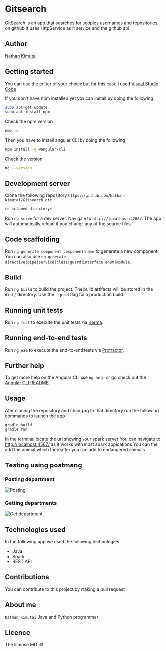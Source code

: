 # Gitsearch

GitSearch is an app that searches for peoples usernames and repositories on github
It uses HttpService as it service and the github api

## Author
[Nathan Kimutai](https://github.com/Nathan-Kimutai)



## Getting started
You can use the editor of your choice but for this case I used [Visual Studio Code](https://code.visualstudio.com/download)

If you don't have npm installed yet you can install by doing the following
```bash
sudo apt-get update
sudo apt install npm
```

Check the npm version 
```bash
nmp -v
```

Then you have to install angular CLI by doing the following

```bash
npm install -g @angular/cli
```

Check the version
```bash
ng --version
```

## Development server
Clone the following repository 
`https://github.com/Nathan-Kimutai/Gitsearch.git`
```bash
cd <cloned directory>
```

Run `ng serve` for a dev server. Navigate to `http://localhost:4200/`. The app will automatically reload if you change any of the source files.

## Code scaffolding

Run `ng generate component component-name` to generate a new component. You can also use `ng generate directive|pipe|service|class|guard|interface|enum|module`.

## Build

Run `ng build` to build the project. The build artifacts will be stored in the `dist/` directory. Use the `--prod` flag for a production build.

## Running unit tests

Run `ng test` to execute the unit tests via [Karma](https://karma-runner.github.io).

## Running end-to-end tests

Run `ng e2e` to execute the end-to-end tests via [Protractor](http://www.protractortest.org/).

## Further help

To get more help on the Angular CLI use `ng help` or go check out the [Angular CLI README](https://github.com/angular/angular-cli/blob/master/README.md).












## Usage
Afer cloning the repository and changing to that directory run the following commands to launch the app

```bash
gradle build
gradle run
```
In the terminal locate the url showing your spark server
You can navigate to [http://localhost:4567/](http://localhost:4567/) as it works with most spark appications
You can the add the animal which thereafter you can add to endangered animals
 
## Testing using postmang
### Posting department
![Posting](src/main/resources/public/images/postdepartments.png)
### Getting departments
![Get department](src/main/resources/public/images/getdepartments.png)
## Technologies used
In the following app we used the following technologies
* Java
* Spark
* REST API

## Contributions
You can contribute to this project by making a pull request

## About me
`Nathan Kimutai` Java and Python programmer

## Licence
The license MIT &copy;